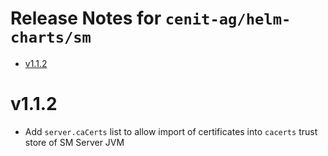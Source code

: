 Release Notes for `cenit-ag/helm-charts/sm`
===

<!-- TOC -->

- [v1.1.2](#v112)

<!-- /TOC -->

# v1.1.2
- Add `server.caCerts` list to allow import of certificates into `cacerts` trust store of SM Server JVM